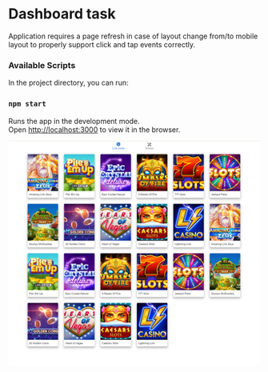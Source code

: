 # Dashboard task

Application requires a page refresh in case of layout change from/to mobile layout to properly support click and tap events correctly.

### Available Scripts

In the project directory, you can run:

### `npm start`

Runs the app in the development mode.\
Open [http://localhost:3000](http://localhost:3000) to view it in the browser. 

![img.png](img.png)
